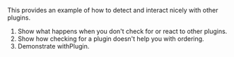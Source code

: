 This provides an example of how to detect and interact nicely with other plugins.

1. Show what happens when you don't check for or react to other plugins.
2. Show how checking for a plugin doesn't help you with ordering.
3. Demonstrate withPlugin.
